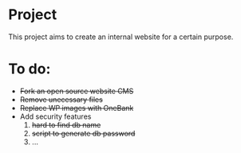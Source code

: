 # Project
This project aims to create an internal website for a certain purpose.

# To do: 
 - ~~Fork an open source website CMS~~
 - ~~Remove unecessary files~~
 - ~~Replace WP images with OneBank~~
 - Add security features
   1. ~~hard to find db name~~
   2. ~~script to generate db password~~
   3. ...